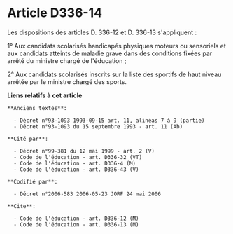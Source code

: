 # Article D336-14

Les dispositions des articles D. 336-12 et D. 336-13 s'appliquent :

1° Aux candidats scolarisés handicapés physiques moteurs ou sensoriels et aux candidats atteints de maladie grave dans des
conditions fixées par arrêté du ministre chargé de l'éducation ;

2° Aux candidats scolarisés inscrits sur la liste des sportifs de haut niveau arrêtée par le ministre chargé des sports.

**Liens relatifs à cet article**

	**Anciens textes**:

	  - Décret n°93-1093 1993-09-15 art. 11, alinéas 7 à 9 (partie)
	  - Décret n°93-1093 du 15 septembre 1993 - art. 11 (Ab)

	**Cité par**:

	  - Décret n°99-381 du 12 mai 1999 - art. 2 (V)
	  - Code de l'éducation - art. D336-32 (VT)
	  - Code de l'éducation - art. D336-4 (M)
	  - Code de l'éducation - art. D336-43 (V)

	**Codifié par**:

	  - Décret n°2006-583 2006-05-23 JORF 24 mai 2006

	**Cite**:

	  - Code de l'éducation - art. D336-12 (M)
	  - Code de l'éducation - art. D336-13 (M)
